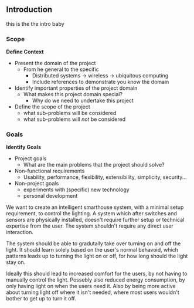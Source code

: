 ## Introduction

this is the the intro baby

### Scope

__Define Context__

* Present the domain of the project
  * From he general to the specific
    * Distributed systems -> wireless -> ubiquitous computing
    * Include references to demonstrate you know the domain
* Identify important properties of the project domain
  * What makes this project domain special?
    * Why do we need to undertake this project
* Define the scope of the project
  * what sub-problems will be considered
  * what sub-problems will _not_ be considered

### Goals

__Identify Goals__

* Project goals
  * What are the main problems that the project should solve?
* Non-functional requirements
  * Usability, performance, flexibility, extensibility, simplicity, security...
* Non-project goals
  * experiments with (specific) new technology
  * personal development


We want to create an intelligent smarthouse system, with a minimal setup requirement, to control the lighting. A system which after switches and sensors are physically installed, doesn't require further setup or technical expertise from the user. The system shouldn't require any direct user interaction.

The system should be able to gradutally take over turning on and off the light. It should learn solely based on the user's normal behavoid, which patterns leads up to turning the light on or off, for how long should the light stay on. 

Ideally this should lead to increased comfort for the users, by not having to manually control the light. Possebly also reduced energy consumption, by only having light on when the users need it. Also by being more active about turning light off where it isn't needed, where most users wouldn't bother to get up to turn it off.

